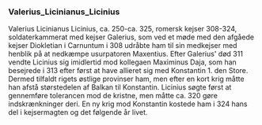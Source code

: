 ### Valerius_Licinianus_Licinius


Valerius Licinianus Licinius, ca. 250-ca. 325, romersk kejser 308-324, soldaterkammerat med kejser Galerius, som ved et møde med den afgåede kejser Diokletian i Carnuntum i 308 udråbte ham til sin medkejser med henblik på at nedkæmpe usurpatoren Maxentius. Efter Galerius' død 311 vendte Licinius sig imidlertid mod kollegaen Maximinus Daja, som han besejrede i 313 efter først at have allieret sig med Konstantin 1. den Store. Dermed tilfaldt rigets østlige provinser ham, men efter en kort krig måtte han afstå størstedelen af Balkan til Konstantin. Licinius søgte først at gennemføre tolerancen mod de kristne, men måtte ca. 320 gøre indskrænkninger deri. En ny krig mod Konstantin kostede ham i 324 hans del i kejsermagten og det følgende år livet.